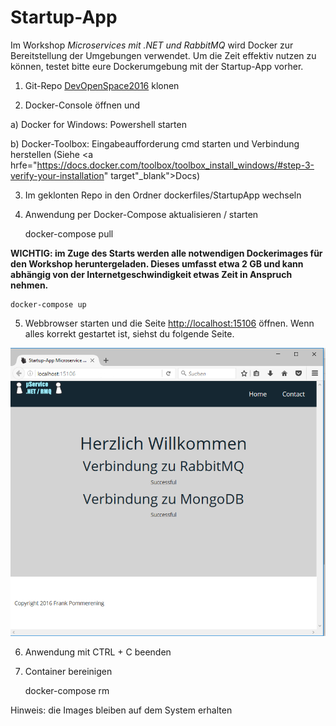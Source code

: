 # Startup-App

Im Workshop <i>Microservices mit .NET und RabbitMQ</i> wird Docker zur Bereitstellung der Umgebungen verwendet.
Um die Zeit effektiv nutzen zu können, testet bitte eure Dockerumgebung mit der Startup-App vorher.

1) Git-Repo <a href="https://github.com/fpommerening/DevOpenSpace2016.git">DevOpenSpace2016</a> klonen 

2) Docker-Console öffnen und

  a) Docker for Windows: Powershell starten

  b) Docker-Toolbox: Eingabeaufforderung cmd starten und Verbindung herstellen (Siehe <a hrfe="https://docs.docker.com/toolbox/toolbox_install_windows/#step-3-verify-your-installation" target"_blank">Docs</a>)

3) Im geklonten Repo in den Ordner dockerfiles/StartupApp wechseln

4) Anwendung per Docker-Compose aktualisieren / starten 

	docker-compose pull

<b> WICHTIG: im Zuge des Starts werden alle notwendigen Dockerimages für den Workshop heruntergeladen. Dieses umfasst etwa 2 GB und kann abhängig von der Internetgeschwindigkeit etwas Zeit in Anspruch nehmen.</b>
	
	docker-compose up

5) Webbrowser starten und die Seite <a href ="http://localhost:15106">http://localhost:15106</a> öffnen. 
Wenn alles korrekt gestartet ist, siehst du folgende Seite.
<img src="images/startupApp.PNG" alt="Screenshot Startup-App"/>

6) Anwendung mit CTRL + C beenden

7) Container bereinigen 

	docker-compose rm
	
Hinweis: die Images bleiben auf dem System erhalten
